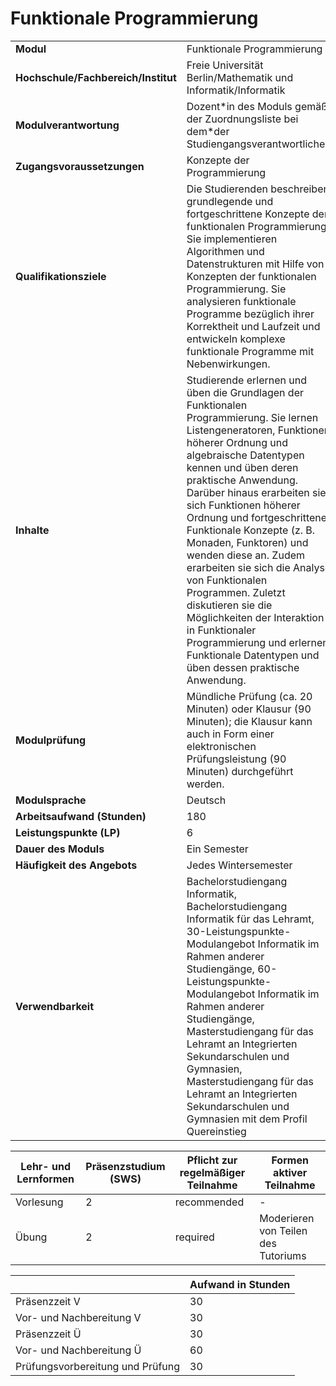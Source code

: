 # Funktionale Programmierung

| | |
|-|-|
|**Modul**                           | Funktionale Programmierung |
|**Hochschule/Fachbereich/Institut** | Freie Universität Berlin/Mathematik und Informatik/Informatik |
|**Modulverantwortung**              | Dozent\*in des Moduls gemäß der Zuordnungsliste bei dem\*der Studiengangsverantwortlichen |
|**Zugangsvoraussetzungen**          | Konzepte der Programmierung |
|**Qualifikationsziele**             | Die Studierenden beschreiben grundlegende und fortgeschrittene Konzepte der funktionalen Programmierung. Sie implementieren Algorithmen und Datenstrukturen mit Hilfe von Konzepten der funktionalen Programmierung. Sie analysieren funktionale Programme bezüglich ihrer Korrektheit und Laufzeit und entwickeln komplexe funktionale Programme mit Nebenwirkungen. |
|**Inhalte**                         | Studierende erlernen und üben die Grundlagen der Funktionalen Programmierung. Sie lernen Listengeneratoren, Funktionen höherer Ordnung und algebraische Datentypen kennen und üben deren praktische Anwendung. Darüber hinaus erarbeiten sie sich Funktionen höherer Ordnung und fortgeschrittene Funktionale Konzepte (z. B. Monaden, Funktoren) und wenden diese an. Zudem erarbeiten sie sich die Analyse von Funktionalen Programmen. Zuletzt diskutieren sie die Möglichkeiten der Interaktion in Funktionaler Programmierung und erlernen Funktionale Datentypen und üben dessen praktische Anwendung. |
|**Modulprüfung**                    | Mündliche Prüfung (ca. 20 Minuten) oder Klausur (90 Minuten); die Klausur kann auch in Form einer elektronischen Prüfungsleistung (90 Minuten) durchgeführt werden. |
|**Modulsprache**                    | Deutsch |
|**Arbeitsaufwand (Stunden)**        | 180|
|**Leistungspunkte (LP)**            | 6 |
|**Dauer des Moduls**                | Ein Semester |
|**Häufigkeit des Angebots**         | Jedes Wintersemester |
|**Verwendbarkeit**                  | Bachelorstudiengang Informatik, Bachelorstudiengang Informatik für das Lehramt, 30-Leistungspunkte-Modulangebot Informatik im Rahmen anderer Studiengänge, 60-Leistungspunkte-Modulangebot Informatik im Rahmen anderer Studiengänge, Masterstudiengang für das Lehramt an Integrierten Sekundarschulen und Gymnasien, Masterstudiengang für das Lehramt an Integrierten Sekundarschulen und Gymnasien mit dem Profil Quereinstieg |

| Lehr- und Lernformen | Präsenzstudium <br> (SWS) | Pflicht zur regelmäßiger Teilnahme | Formen aktiver Teilnahme |
| ---------------------|---------------------------|------------------------------------|------------------------- |
| Vorlesung | 2 | recommended | - |
| Übung | 2 | required | Moderieren von Teilen des Tutoriums |

|   | Aufwand in Stunden |
| - |--------------------|
| Präsenzzeit V | 30 |
| Vor- und Nachbereitung V | 30 |
| Präsenzzeit Ü | 30 |
| Vor- und Nachbereitung Ü | 60 |
| Prüfungsvorbereitung und Prüfung | 30 |
